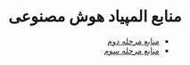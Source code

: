 <div dir="rtl">

# منابع المپیاد هوش مصنوعی

- [منابع مرحله دوم](./Second%20Phase/#منایع-مرحله-دوم)
- [منابع مرحله سوم](./Third%20Phase/#منابع-مرحله-سوم)

</div>